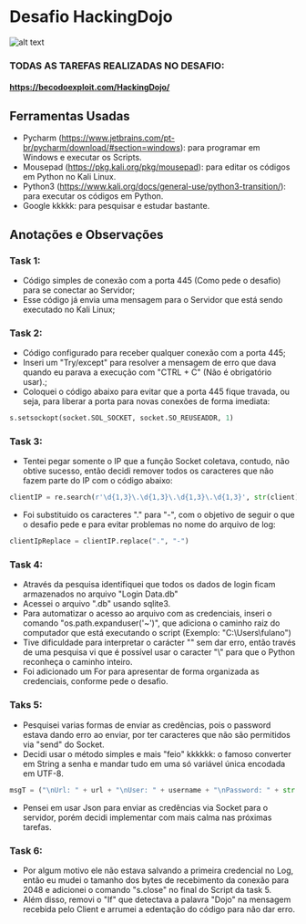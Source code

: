 # Desafio HackingDojo

![alt text](https://becodoexploit.com/HackingDojo/img/logo.png)

### TODAS AS TAREFAS REALIZADAS NO DESAFIO:
#### https://becodoexploit.com/HackingDojo/

## Ferramentas Usadas
- Pycharm (https://www.jetbrains.com/pt-br/pycharm/download/#section=windows): para programar em Windows e executar os Scripts.
- Mousepad (https://pkg.kali.org/pkg/mousepad): para editar os códigos em Python no Kali Linux.
- Python3 (https://www.kali.org/docs/general-use/python3-transition/): para executar os códigos em Python.
- Google kkkkk: para pesquisar e estudar bastante.

## Anotações e Observações

### Task 1:
- Código simples de conexão com a porta 445 (Como pede o desafio) para se conectar ao Servidor;
- Esse código já envia uma mensagem para o Servidor que está sendo executado no Kali Linux;

### Task 2:
- Código configurado para receber qualquer conexão com a porta 445;
- Inseri um "Try/except" para resolver a mensagem de erro que dava quando eu parava a execução com "CTRL + C" (Não é obrigatório usar).;
- Coloquei o código abaixo para evitar que a porta 445 fique travada, ou seja, para liberar a porta para novas conexões de forma imediata:
```python
s.setsockopt(socket.SOL_SOCKET, socket.SO_REUSEADDR, 1)
```

### Task 3:
- Tentei pegar somente o IP que a função Socket coletava, contudo, não obtive sucesso, então decidi remover todos os caracteres que não fazem parte do IP com o código abaixo:
```python
clientIP = re.search(r'\d{1,3}\.\d{1,3}\.\d{1,3}\.\d{1,3}', str(client)).group()
```
- Foi substituido os caracteres "." para "-", com o objetivo de seguir o que o desafio pede e para evitar problemas no nome do arquivo de log:
```python
clientIpReplace = clientIP.replace(".", "-")
```

### Task 4:
- Através da pesquisa identifiquei que todos os dados de login ficam armazenados no arquivo "Login Data.db"
- Acessei o arquivo ".db" usando sqlite3.
- Para automatizar o acesso ao arquivo com as credenciais, inseri o comando "os.path.expanduser('~')", que adiciona o caminho raiz do computador que está executando o script (Exemplo: "C:\Users\fulano")
- Tive dificuldade para interpretar o carácter "\" sem dar erro, então través de uma pesquisa vi que é possível usar o caracter "\\" para que o Python reconheça o caminho inteiro.
- Foi adicionado um For para apresentar de forma organizada as credenciais, conforme pede o desafio.

### Taks 5:
- Pesquisei varias formas de enviar as credências, pois o password estava dando erro ao enviar, por ter caracteres que não são permitidos via "send" do Socket.
- Decidi usar o método simples e mais "feio" kkkkkk: o famoso converter em String a senha e mandar tudo em uma só variável única encodada em UTF-8.
```python
msgT = ("\nUrl: " + url + "\nUser: " + username + "\nPassword: " + str(password) + "\n")
```
- Pensei em usar Json para enviar as credências via Socket para o servidor, porém decidi implementar com mais calma nas próximas tarefas.

### Task 6:
- Por algum motivo ele não estava salvando a primeira credencial no Log, então eu mudei o tamanho dos bytes de recebimento da conexão para 2048 e adicionei o comando "s.close" no final do Script da task 5.
- Além disso, removi o "If" que detectava a palavra "Dojo" na mensagem recebida pelo Client e arrumei a edentação do código para não dar erro.
